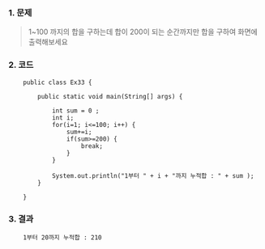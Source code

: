 ### 1. 문제
> 1~100 까지의 합을 구하는데 합이 200이 되는 순간까지만 합을 구하여 화면에 출력해보세요

### 2. 코드

        public class Ex33 {

            public static void main(String[] args) {

                int sum = 0 ;
                int i;
                for(i=1; i<=100; i++) {
                    sum+=i;
                    if(sum>=200) {
                        break;
                    }
                }
                
                System.out.println("1부터 " + i + "까지 누적합 : " + sum );
            }

        }


### 3. 결과

        1부터 20까지 누적합 : 210

